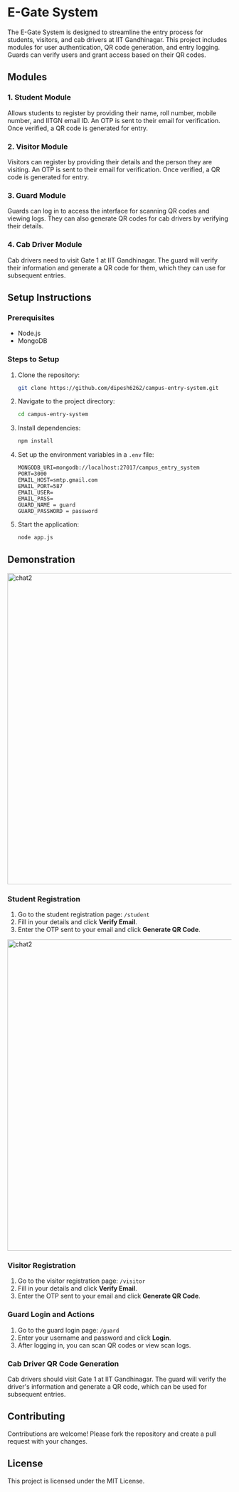 # E-Gate System

The E-Gate System is designed to streamline the entry process for students, visitors, and cab drivers at IIT Gandhinagar. This project includes modules for user authentication, QR code generation, and entry logging. Guards can verify users and grant access based on their QR codes.

## Modules

### 1. Student Module

Allows students to register by providing their name, roll number, mobile number, and IITGN email ID. An OTP is sent to their email for verification. Once verified, a QR code is generated for entry.

### 2. Visitor Module

Visitors can register by providing their details and the person they are visiting. An OTP is sent to their email for verification. Once verified, a QR code is generated for entry.

### 3. Guard Module

Guards can log in to access the interface for scanning QR codes and viewing logs. They can also generate QR codes for cab drivers by verifying their details.

### 4. Cab Driver Module

Cab drivers need to visit Gate 1 at IIT Gandhinagar. The guard will verify their information and generate a QR code for them, which they can use for subsequent entries.

## Setup Instructions

### Prerequisites

- Node.js
- MongoDB

### Steps to Setup

1. Clone the repository:
    ```sh
    git clone https://github.com/dipesh6262/campus-entry-system.git
    ```
2. Navigate to the project directory:
    ```sh
    cd campus-entry-system
    ```
3. Install dependencies:
    ```sh
    npm install
    ```
4. Set up the environment variables in a `.env` file:
    ```plaintext
   MONGODB_URI=mongodb://localhost:27017/campus_entry_system
   PORT=3000
   EMAIL_HOST=smtp.gmail.com
   EMAIL_PORT=587
   EMAIL_USER=
   EMAIL_PASS=
   GUARD_NAME = guard
   GUARD_PASSWORD = password
    ```
5. Start the application:
    ```sh
    node app.js
    ```

## Demonstration
<img width="700" alt="chat2" src="https://github.com/dipesh6264/campus-entry-system/assets/134261406/760913fc-6482-4738-86d7-63f7837543c0">

### Student Registration

1. Go to the student registration page: `/student`
2. Fill in your details and click **Verify Email**.
3. Enter the OTP sent to your email and click **Generate QR Code**.

<img width="700" alt="chat2" src="https://github.com/dipesh6264/campus-entry-system/assets/134261406/168cd89b-90b6-4f9d-8ba3-65c92a679b99">



### Visitor Registration

1. Go to the visitor registration page: `/visitor`
2. Fill in your details and click **Verify Email**.
3. Enter the OTP sent to your email and click **Generate QR Code**.

### Guard Login and Actions

1. Go to the guard login page: `/guard`
2. Enter your username and password and click **Login**.
3. After logging in, you can scan QR codes or view scan logs.

### Cab Driver QR Code Generation

Cab drivers should visit Gate 1 at IIT Gandhinagar. The guard will verify the driver's information and generate a QR code, which can be used for subsequent entries.

## Contributing

Contributions are welcome! Please fork the repository and create a pull request with your changes.

## License

This project is licensed under the MIT License.
